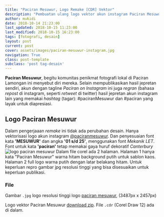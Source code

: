```yaml
---
title: "Paciran Mesuwur, Logo Remake [CDR] Vektor"
description: "Pembuatan ulang logo vektor akun instagram Paciran Mesuwur dengan Corel Draw 12"
author: mukidi
date: 2018-10-14 21:23:00
last_updated: 2018-10-15 11:23:00
last_modified: 2018-10-15 16:23:00
tags: [fotografi, desain]
layout: post
current: post
cover: assets/images/paciran-mesuwur-instagram.jpg
navigation: True
class: post-template
subclass: 'post tag-desain'
---
```


**Paciran Mesuwur**, begitu komunitas penikmat fotografi lokal di Paciran Lamongan ini menyebut diri mereka. Selain mempublikasikan hasil jepretan sendiri, akun dengan tagline _Paciran on Instagram_ ini juga _regran_ (bahasa _repost_ di instagram, seperti _retweet_ di twitter) hasil jepretan akun instagram lain yang memakai _hashtag_ (tagar): #paciranMesuwur dan #paciran yang layak untuk diapresiasi.

## Logo Paciran Mesuwur

Dalam pengerjaaan _remake_ ini tidak ada perubahan desain. Hanya vektorisasi logo akun instagram [@paciranmesuwur](https://www.instagram.com/paciranmesuwur). Dan penyesuaian font kata **'MESUWUR'** dan angka **'01 s/d 25'**, menggunakan font _Mekanik LET_. Font untuk kata **'paciran'** tetap memakai gaya huruf dekoratif _Canterbury_
![logo paciran mesuwur](https://i1.wp.com/www.paciran.com/assets/images/paciran-mesuwur-instagram.jpg?resize=450,450)
Dalam file corel ada 2 halaman. Halaman 1 hanya kata "Paciran Mesuwur" warna hitam background putih untuk sablon kaos. Halaman 2 full logo warna putih dengan latar belakang hitam. Untuk keperluan repro gambar jpg resolusi tinggi yang bisa disesuaikan untuk keperluan publikasi.

<ins class="adsbygoogle"
     style="display:block"
     data-ad-client="ca-pub-8526606076277673"
     data-ad-slot="8771412334"
     data-ad-format="auto"
     data-full-width-responsive="true"></ins><script>
(adsbygoogle = window.adsbygoogle || []).push({});
</script>

### File

Gambar `.jpg` logo resolusi tinggi logo [paciran mesuwur](assets/images/paciran-mesuwur-instagram.jpg), (3487px x 2457px)

Logo vektor Paciran Mesuwur [download zip](assets/zip/paciran-mesuwur.zip). File `.cdr` (Corel Draw 12) ada di dalam.